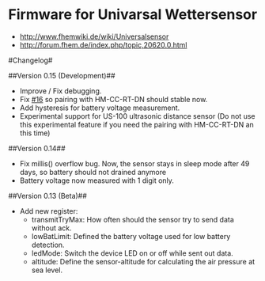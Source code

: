 Firmware for Univarsal Wettersensor
===================================

* http://www.fhemwiki.de/wiki/Universalsensor
* http://forum.fhem.de/index.php/topic,20620.0.html

#Changelog#

##Version 0.15 (Development)##
 * Improve / Fix debugging.
 * Fix [#16](/../../issues/16) so pairing with HM-CC-RT-DN should stable now.
 * Add hysteresis for battery voltage measurement.
 * Experimental support for US-100 ultrasonic distance sensor (Do not use this experimental feature if you need the pairing with HM-CC-RT-DN an this time)

##Version 0.14##
 * Fix millis() overflow bug. Now, the sensor stays in sleep mode after 49 days, so battery should not drained anymore
 * Battery voltage now measured with 1 digit only.

##Version 0.13 (Beta)##
 * Add new register:
   - transmitTryMax: How often should the sensor try to send data without ack.
   - lowBatLimit: Defined the battery voltage used for low battery detection.
   - ledMode: Switch the device LED on or off while sent out data.
   - altitude: Define the sensor-altitude for calculating the air pressure at sea level.
